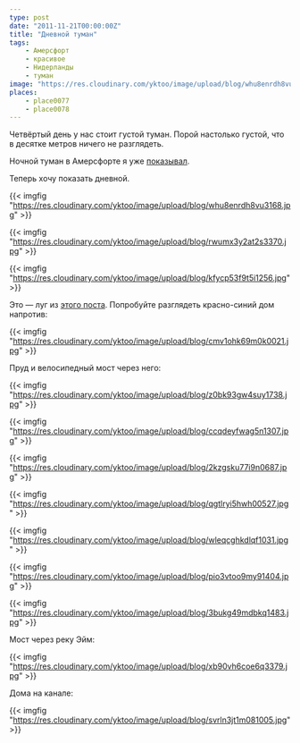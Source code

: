 ```yaml
---
type: post
date: "2011-11-21T00:00:00Z"
title: "Дневной туман"
tags:
    - Амерсфорт
    - красивое
    - Нидерланды
    - туман
image: "https://res.cloudinary.com/yktoo/image/upload/blog/whu8enrdh8vu3168.jpg"
places:
    - place0077
    - place0078
---
```


Четвёртый день у нас стоит густой туман. Порой настолько густой, что в десятке метров ничего не разглядеть.

Ночной туман в Амерсфорте я уже [показывал](0066).

Теперь хочу показать дневной.

{{< imgfig "https://res.cloudinary.com/yktoo/image/upload/blog/whu8enrdh8vu3168.jpg" >}}

<!--more-->

{{< imgfig "https://res.cloudinary.com/yktoo/image/upload/blog/rwumx3y2at2s3370.jpg" >}}

{{< imgfig "https://res.cloudinary.com/yktoo/image/upload/blog/kfycp53f9t5i1256.jpg" >}}

Это — луг из [этого поста](0066). Попробуйте разглядеть красно-синий дом напротив:

{{< imgfig "https://res.cloudinary.com/yktoo/image/upload/blog/cmv1ohk69m0k0021.jpg" >}}

Пруд и велосипедный мост через него:

{{< imgfig "https://res.cloudinary.com/yktoo/image/upload/blog/z0bk93gw4suy1738.jpg" >}}

{{< imgfig "https://res.cloudinary.com/yktoo/image/upload/blog/ccqdeyfwag5n1307.jpg" >}}

{{< imgfig "https://res.cloudinary.com/yktoo/image/upload/blog/2kzgsku77i9n0687.jpg" >}}

{{< imgfig "https://res.cloudinary.com/yktoo/image/upload/blog/qgtlryi5hwh00527.jpg" >}}

{{< imgfig "https://res.cloudinary.com/yktoo/image/upload/blog/wleqcghkdlqf1031.jpg" >}}

{{< imgfig "https://res.cloudinary.com/yktoo/image/upload/blog/pio3vtoo9my91404.jpg" >}}

{{< imgfig "https://res.cloudinary.com/yktoo/image/upload/blog/3bukg49mdbkq1483.jpg" >}}

Мост через реку Эйм:

{{< imgfig "https://res.cloudinary.com/yktoo/image/upload/blog/xb90vh6coe6q3379.jpg" >}}

Дома на канале:

{{< imgfig "https://res.cloudinary.com/yktoo/image/upload/blog/svrln3jt1m081005.jpg" >}}
